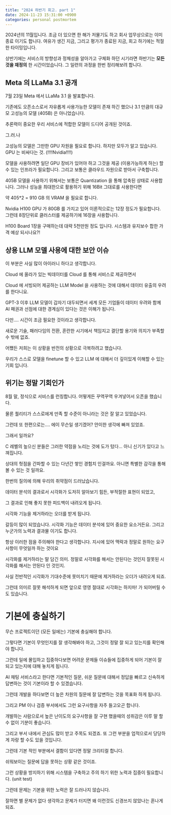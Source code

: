```yaml
---
title: "2024 하반기 회고. part 1"
date: 2024-11-23 15:31:00 +0900
categories: personal postmortem
---
```


2024년의 11월입니다. 조금 더 있으면 한 해가 저물기도 하고 회사 업무상으로는 이미 종료 이기도 합니다.
여유가 생긴 지금, 그리고 평가가 종료된 지금, 회고 하기에는 적절한 타이밍입니다.

상반기에는 서비스의 방향성과 정체성을 알아가고 구체화 하던 시기라면 하반기는 **모든것을 재정의** 한 시간이었습니다.
그 일련의 과정을 한번 정리해보려 합니다.

## Meta 의 LLaMa 3.1 공개

7월 23일 Meta 에서 LLaMa 3.1 을 발표합니다.

기존에도 오픈소스로서 자유롭게 사용가능한 모델이 존재 하긴 했으나 3.1 만큼의 대규모 고성능의 모델 (405B) 은 아니었습니다.

추론력이 중요한 우리 서비스에 적합한 모델이 드디어 공개된 것이죠.

그.러.나

고성능의 모델은 그만한 GPU 자원을 필요로 합니다. 
하지만 모두가 알고 있습니다. GPU 는 비싸다는 것. (!!!!Nvidia!!!!)

모델을 사용하려면 일단 GPU 장비가 있어야 하고 그것을 제공 (이용가능하게 하는) 할 수 있는 인프라가 필요합니다.
그리고 보통은 클라우드 자원으로 받아서 구축합니다.

405B 모델을 사용하기 위해서는 보통은 Quantization 을 통해 압축된 상태로 사용합니다. 그러나 성능을 최대한으로 활용하기 위해 16Bit 그대로를 사용한다면

약 405*2 = 910 GB 의 VRAM 을 필요로 합니다.

Nvidia H100 GPU 가 80GB 를 가지고 있어 이론적으로는 12장 정도가 필요합니다. 
그런데 8장단위로 클러스터를 제공하기에 16장을 사용합니다.

H100 Board 1장을 구매하는데 대략 5천만원 정도 입니다. 시스템과 유지보수 합한 가격 예상 되시나요?!

## 상용 LLM 모델 사용에 대한 보안 이슈

이 부분은 사실 많이 아이러니 하다고 생각합니다. 

Cloud 에 올라가 있는 빅데이터를 Cloud 를 통해 서비스로 제공하면서 

Cloud 에 서빙되어 제공하는 LLM Model 을 사용하는 것에 대해서 데이터 유출의 우려를 한다니요.

GPT-3 이후 LLM 모델이 갑자기 대두되면서 세계 모든 기업들이 데이터 우려와 함께 AI 패권과 선점에 대한 경계심이 있다는 것은 이해가 됩니다.

다만.... 시간이 조금 필요한 것이라고 생각합니다.

새로운 기술, 패러다임의 전환, 혼란한 시기에서 책임지고 결단할 용기와 의지가 부족할 수 밖에 없죠.

어쨌든 저희는 이 상황을 반전의 상황으로 극복하려고 했습니다.

우리가 스스로 모델을 finetune 할 수 있고 LLM 에 대해서 더 깊이있게 이해할 수 있는 기회 입니다.

## 위기는 정말 기회인가

8월 말, 정식으로 서비스를 런칭합니다. 어떻게든 꾸역꾸역 우겨넣어서 오픈을 했습니다. 

물론 퀄리티가 스스로에게 만족 할 수준이 아니라는 것은 잘 알고 있었습니다.

그런데 또 한편으로는.... 에이 무슨일 생기겠어? 안이한 생각에 빠져 있었죠.

그래서 일까요? 

C 레벨의 높으신 분들은 그러한 약점을 노리는 것에 도가 텄다... 아니 신기가 있다고 느껴집니다.

상대의 헛점을 간파할 수 있는 다년간 쌓인 경험치 인걸까요. 아니면 특별한 감각을 통해 볼 수 있는 것 일까요.

한번의 질의에 의해 우리의 취약점이 드러났습니다.

데이터 분석의 결과로서 시각화가 도저히 알아보기 힘든, 부적절한 표현이 되었고,

그 결과로 인해 좋지 못한 피드백이 내려오게 됩니다.

시각화 기능을 제거하라는 오더를 받게 됩니다.

갈등이 많이 되었습니다. 시각화 기능은 데이터 분석에 있어 중요한 요소거든요. 그리고 누군가의 노력과 결과물 이기도 합니다.

항상 이러한 점을 주의해야 한다고 생각합니다. 지시에 있어 맥락과 정말로 원하는 요구사항이 무엇일까 하는 것이요

시각화를 제거하라는 말 담긴 의미. 정말로 시각화를 해서는 안된다는 것인지 잘못된 시각화를 해서는 안된다 인 것인지.

사실 전반적인 시각화가 기대수준에 못미치기 때문에 제거하라는 오더가 내려오게 되죠.

그런데 의미르 잘못 해석하게 되면 앞으로 영영 절대로 시각화는 하지마! 가 되어버릴 수도 있습니다. 

# 기본에 충실하기

무슨 프로젝트이던 (모든 일에는) 기본에 충실해야 합니다. 

그렇다면 기본이 무엇인지를 잘 생각해봐야 하고, 그것이 정말 잘 되고 있는지를 확인해야 합니다.

그런데 일에 몰입하고 집중하다보면 어려운 문제들 이슈들에 집중하게 되어 기본이 잘 되고 있는지에 대해 놓치게 됩니다.

AI 채팅 서비스라고 한다면 기본적인 질문, 쉬운 질문에 대해서 정답을 빠르고 신속하게 답변하는 것이 기본이라 할 수 있겠습니다.

그런데 개발을 하다보면 더 높은 차원의 질문에 잘 답변하는 것을 목표화 하게 됩니다.

그리고 PM 이나 검증 부서에서도 그런 요구사항을 자주 들고오곤 합니다.

개발하는 사람으로서 높은 난이도의 요구사항을 잘 구현 했을때의 성취감은 이루 말 할수 없이 기분이 좋습니다.

그리고 부서 내에서 관심도 많이 받고 주목도 되겠죠. 또 그런 부분을 업적으로서 당당하게 자랑 할 수도 있을 것입니다.

그런데 기본 적인 부분에서 결함이 있다면 정말 크리티컬 합니다.

쉬워보이는 질문에 답을 못하는 상황 같은 것이죠.

그런 상황을 방지하기 위해 시스템을 구축하고 주의 하기 위한 노력과 집중이 필요합니다. (unit test)

그런데 문제는 기본을 위한 노력은 잘 드러나지 않습니다.

잘하면 별 문제가 없다 생각하고 문제가 터지면 왜 이런것도 신경쓰지 않았나는 혼나게 되죠.



